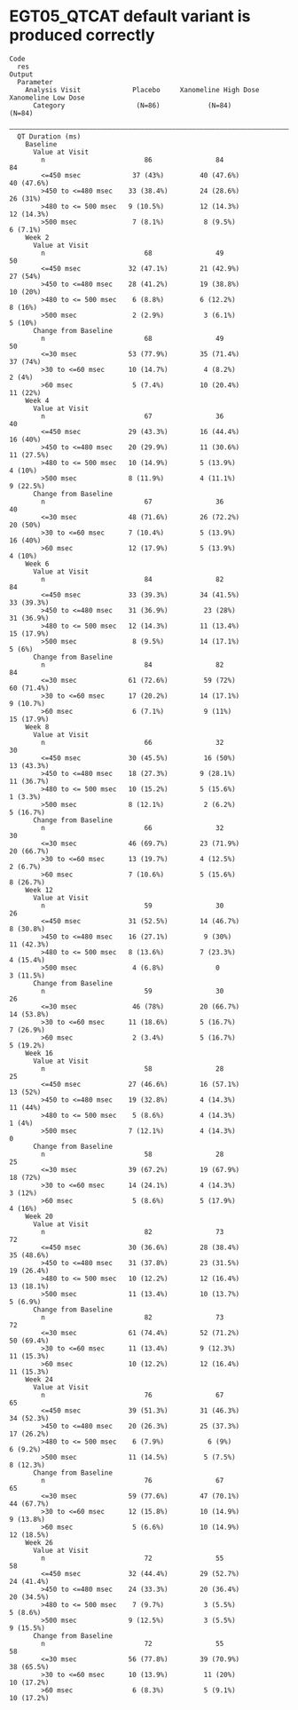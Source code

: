 # EGT05_QTCAT default variant is produced correctly

    Code
      res
    Output
      Parameter                                                                          
        Analysis Visit             Placebo     Xanomeline High Dose   Xanomeline Low Dose
          Category                  (N=86)            (N=84)                (N=84)       
      ———————————————————————————————————————————————————————————————————————————————————
      QT Duration (ms)                                                                   
        Baseline                                                                         
          Value at Visit                                                                 
            n                         86                84                    84         
            <=450 msec             37 (43%)         40 (47.6%)            40 (47.6%)     
            >450 to <=480 msec    33 (38.4%)        24 (28.6%)             26 (31%)      
            >480 to <= 500 msec   9 (10.5%)         12 (14.3%)            12 (14.3%)     
            >500 msec              7 (8.1%)          8 (9.5%)              6 (7.1%)      
        Week 2                                                                           
          Value at Visit                                                                 
            n                         68                49                    50         
            <=450 msec            32 (47.1%)        21 (42.9%)             27 (54%)      
            >450 to <=480 msec    28 (41.2%)        19 (38.8%)             10 (20%)      
            >480 to <= 500 msec    6 (8.8%)         6 (12.2%)               8 (16%)      
            >500 msec              2 (2.9%)          3 (6.1%)               5 (10%)      
          Change from Baseline                                                           
            n                         68                49                    50         
            <=30 msec             53 (77.9%)        35 (71.4%)             37 (74%)      
            >30 to <=60 msec      10 (14.7%)         4 (8.2%)               2 (4%)       
            >60 msec               5 (7.4%)         10 (20.4%)             11 (22%)      
        Week 4                                                                           
          Value at Visit                                                                 
            n                         67                36                    40         
            <=450 msec            29 (43.3%)        16 (44.4%)             16 (40%)      
            >450 to <=480 msec    20 (29.9%)        11 (30.6%)            11 (27.5%)     
            >480 to <= 500 msec   10 (14.9%)        5 (13.9%)               4 (10%)      
            >500 msec             8 (11.9%)         4 (11.1%)              9 (22.5%)     
          Change from Baseline                                                           
            n                         67                36                    40         
            <=30 msec             48 (71.6%)        26 (72.2%)             20 (50%)      
            >30 to <=60 msec      7 (10.4%)         5 (13.9%)              16 (40%)      
            >60 msec              12 (17.9%)        5 (13.9%)               4 (10%)      
        Week 6                                                                           
          Value at Visit                                                                 
            n                         84                82                    84         
            <=450 msec            33 (39.3%)        34 (41.5%)            33 (39.3%)     
            >450 to <=480 msec    31 (36.9%)         23 (28%)             31 (36.9%)     
            >480 to <= 500 msec   12 (14.3%)        11 (13.4%)            15 (17.9%)     
            >500 msec              8 (9.5%)         14 (17.1%)              5 (6%)       
          Change from Baseline                                                           
            n                         84                82                    84         
            <=30 msec             61 (72.6%)         59 (72%)             60 (71.4%)     
            >30 to <=60 msec      17 (20.2%)        14 (17.1%)             9 (10.7%)     
            >60 msec               6 (7.1%)          9 (11%)              15 (17.9%)     
        Week 8                                                                           
          Value at Visit                                                                 
            n                         66                32                    30         
            <=450 msec            30 (45.5%)         16 (50%)             13 (43.3%)     
            >450 to <=480 msec    18 (27.3%)        9 (28.1%)             11 (36.7%)     
            >480 to <= 500 msec   10 (15.2%)        5 (15.6%)              1 (3.3%)      
            >500 msec             8 (12.1%)          2 (6.2%)              5 (16.7%)     
          Change from Baseline                                                           
            n                         66                32                    30         
            <=30 msec             46 (69.7%)        23 (71.9%)            20 (66.7%)     
            >30 to <=60 msec      13 (19.7%)        4 (12.5%)              2 (6.7%)      
            >60 msec              7 (10.6%)         5 (15.6%)              8 (26.7%)     
        Week 12                                                                          
          Value at Visit                                                                 
            n                         59                30                    26         
            <=450 msec            31 (52.5%)        14 (46.7%)             8 (30.8%)     
            >450 to <=480 msec    16 (27.1%)         9 (30%)              11 (42.3%)     
            >480 to <= 500 msec   8 (13.6%)         7 (23.3%)              4 (15.4%)     
            >500 msec              4 (6.8%)             0                  3 (11.5%)     
          Change from Baseline                                                           
            n                         59                30                    26         
            <=30 msec              46 (78%)         20 (66.7%)            14 (53.8%)     
            >30 to <=60 msec      11 (18.6%)        5 (16.7%)              7 (26.9%)     
            >60 msec               2 (3.4%)         5 (16.7%)              5 (19.2%)     
        Week 16                                                                          
          Value at Visit                                                                 
            n                         58                28                    25         
            <=450 msec            27 (46.6%)        16 (57.1%)             13 (52%)      
            >450 to <=480 msec    19 (32.8%)        4 (14.3%)              11 (44%)      
            >480 to <= 500 msec    5 (8.6%)         4 (14.3%)               1 (4%)       
            >500 msec             7 (12.1%)         4 (14.3%)                  0         
          Change from Baseline                                                           
            n                         58                28                    25         
            <=30 msec             39 (67.2%)        19 (67.9%)             18 (72%)      
            >30 to <=60 msec      14 (24.1%)        4 (14.3%)               3 (12%)      
            >60 msec               5 (8.6%)         5 (17.9%)               4 (16%)      
        Week 20                                                                          
          Value at Visit                                                                 
            n                         82                73                    72         
            <=450 msec            30 (36.6%)        28 (38.4%)            35 (48.6%)     
            >450 to <=480 msec    31 (37.8%)        23 (31.5%)            19 (26.4%)     
            >480 to <= 500 msec   10 (12.2%)        12 (16.4%)            13 (18.1%)     
            >500 msec             11 (13.4%)        10 (13.7%)             5 (6.9%)      
          Change from Baseline                                                           
            n                         82                73                    72         
            <=30 msec             61 (74.4%)        52 (71.2%)            50 (69.4%)     
            >30 to <=60 msec      11 (13.4%)        9 (12.3%)             11 (15.3%)     
            >60 msec              10 (12.2%)        12 (16.4%)            11 (15.3%)     
        Week 24                                                                          
          Value at Visit                                                                 
            n                         76                67                    65         
            <=450 msec            39 (51.3%)        31 (46.3%)            34 (52.3%)     
            >450 to <=480 msec    20 (26.3%)        25 (37.3%)            17 (26.2%)     
            >480 to <= 500 msec    6 (7.9%)           6 (9%)               6 (9.2%)      
            >500 msec             11 (14.5%)         5 (7.5%)              8 (12.3%)     
          Change from Baseline                                                           
            n                         76                67                    65         
            <=30 msec             59 (77.6%)        47 (70.1%)            44 (67.7%)     
            >30 to <=60 msec      12 (15.8%)        10 (14.9%)             9 (13.8%)     
            >60 msec               5 (6.6%)         10 (14.9%)            12 (18.5%)     
        Week 26                                                                          
          Value at Visit                                                                 
            n                         72                55                    58         
            <=450 msec            32 (44.4%)        29 (52.7%)            24 (41.4%)     
            >450 to <=480 msec    24 (33.3%)        20 (36.4%)            20 (34.5%)     
            >480 to <= 500 msec    7 (9.7%)          3 (5.5%)              5 (8.6%)      
            >500 msec             9 (12.5%)          3 (5.5%)              9 (15.5%)     
          Change from Baseline                                                           
            n                         72                55                    58         
            <=30 msec             56 (77.8%)        39 (70.9%)            38 (65.5%)     
            >30 to <=60 msec      10 (13.9%)         11 (20%)             10 (17.2%)     
            >60 msec               6 (8.3%)          5 (9.1%)             10 (17.2%)     

